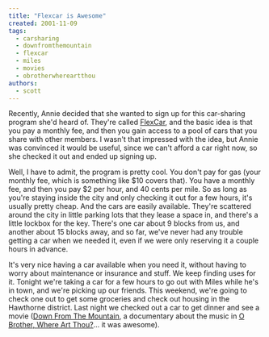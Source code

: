```yaml
---
title: "Flexcar is Awesome"
created: 2001-11-09
tags:
  - carsharing
  - downfromthemountain
  - flexcar
  - miles
  - movies
  - obrotherwhereartthou
authors:
  - scott
---
```


Recently, Annie decided that she wanted to sign up for this car-sharing program she'd heard of. They're called [FlexCar](http://www.flexcar.com/), and the basic idea is that you pay a monthly fee, and then you gain access to a pool of cars that you share with other members. I wasn't that impressed with the idea, but Annie was convinced it would be useful, since we can't afford a car right now, so she checked it out and ended up signing up.

Well, I have to admit, the program is pretty cool. You don't pay for gas (your monthly fee, which is something like $10 covers that). You have a monthly fee, and then you pay $2 per hour, and 40 cents per mile. So as long as you're staying inside the city and only checking it out for a few hours, it's usually pretty cheap. And the cars are easily available. They're scattered around the city in little parking lots that they lease a space in, and there's a little lockbox for the key. There's one car about 9 blocks from us, and another about 15 blocks away, and so far, we've never had any trouble getting a car when we needed it, even if we were only reserving it a couple hours in advance.

It's very nice having a car available when you need it, without having to worry about maintenance or insurance and stuff. We keep finding uses for it. Tonight we're taking a car for a few hours to go out with Miles while he's in town, and we're picking up our friends. This weekend, we're going to check one out to get some groceries and check out housing in the Hawthorne district. Last night we checked out a car to get dinner and see a movie ([Down From The Mountain](http://www.intertainer.com/dftm/), a documentary about the music in [O Brother, Where Art Thou?](http://studio.go.com/movies/obrother/)... it was awesome).
